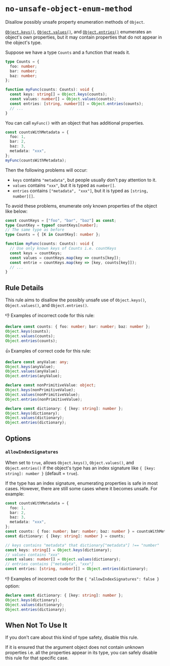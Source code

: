 # `no-unsafe-object-enum-method`

Disallow possibly unsafe property enumeration methods of `Object`.

[`Object.keys()`](https://developer.mozilla.org/en-US/docs/Web/JavaScript/Reference/Global_Objects/Object/keys), [`Object.values()`](https://developer.mozilla.org/en-US/docs/Web/JavaScript/Reference/Global_objects/Object/values), and [`Object.entries()`](https://developer.mozilla.org/en-US/docs/Web/JavaScript/Reference/Global_Objects/Object/entries) enumerates an object's own properties, but it may contain properties that do not appear in the object's type.

Suppose we have a type `Counts` and a function that reads it.

``` ts
type Counts = {
  foo: number;
  bar: number;
  baz: number;
};

function myFunc(counts: Counts): void {
  const keys: string[] = Object.keys(counts);
  const values: number[] = Object.values(counts);
  const entries: [string, number][] = Object.entries(counts);
  // ...
}
```

You can call `myFunc()` with an object that has additional properties.

``` ts
const countsWithMetadata = {
  foo: 1,
  bar: 2,
  baz: 3,
  metadata: "xxx",
};
myFunc(countsWithMetadata);
```

Then the following problems will occur:

- `keys` contains `"metadata"`, but people usually don't pay attention to it.
- `values` contains `"xxx"`, but it is typed as `number[]`.
- `entries` contains `["metadata", "xxx"]`, but it is typed as `[string, number][]`.

To avoid these problems, enumerate only known properties of the object like below:

``` ts
const countKeys = ["foo", "bar", "baz"] as const;
type CountKey = typeof countKeys[number];
// The same type as before
type Counts = { [K in CountKey]: number };

function myFunc(counts: Counts): void {
  // Use only known keys of Counts i.e. countKeys
  const keys = countKeys;
  const values = countKeys.map(key => counts[key]);
  const entrie = countKeys.map(key => [key, counts[key]]);
  // ...
}
```

## Rule Details
This rule aims to disallow the possibly unsafe use of `Object.keys()`, `Object.values()`, and `Object.entries()`.

👎 Examples of incorrect code for this rule:

``` ts
declare const counts: { foo: number; bar: number; baz: number };
Object.keys(counts);
Object.values(counts);
Object.entries(counts);
```

👍 Examples of correct code for this rule:

``` ts
declare const anyValue: any;
Object.keys(anyValue);
Object.values(anyValue);
Object.entries(anyValue);

declare const nonPrimitiveValue: object;
Object.keys(nonPrimitiveValue);
Object.values(nonPrimitiveValue);
Object.entries(nonPrimitiveValue);

declare const dictionary: { [key: string]: number };
Object.keys(dictionary);
Object.values(dictionary);
Object.entries(dictionary);
```

## Options
### `allowIndexSignatures`
When set to `true`, allows `Object.keys()`, `Object.values()`, and `Object.entries()` if the object's type has an index signature like `{ [key: string]: number }` (default = `true`).

If the type has an index signature, enumerating properties is safe in most cases.
However, there are still some cases where it becomes unsafe.
For example:

``` ts
const countsWithMetadata = {
  foo: 1,
  bar: 2,
  baz: 3,
  metadata: "xxx",
};
const counts: { foo: number; bar: number; baz: number } = countsWithMetadata;
const dictionary: { [key: string]: number } = counts;

// keys contains "metadata" that dictionary["metadata"] !== "number"
const keys: string[] = Object.keys(dictionary);
// values contains "xxx"
const values: number[] = Object.values(dictionary);
// entries contains ["metadata", "xxx"]
const entries: [string, number][] = Object.entries(dictionary);
```

👎 Examples of incorrect code for the `{ "allowIndexSignatures": false }` option:

``` ts
declare const dictionary: { [key: string]: number };
Object.keys(dictionary);
Object.values(dictionary);
Object.entries(dictionary);
```

## When Not To Use It
If you don't care about this kind of type safety, disable this rule.

If it is ensured that the argument object does not contain unknown properties i.e. all the properties appear in its type, you can safely disable this rule for that specific case.

